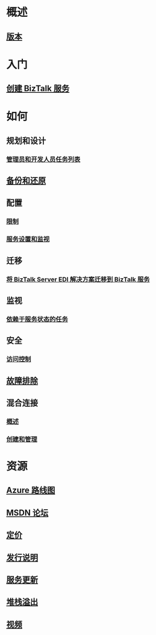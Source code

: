 

# 概述


## [版本](biztalk-editions-feature-chart.md)



# 入门


## [创建 BizTalk 服务](biztalk-provision-services.md)



# 如何


## 规划和设计


### [管理员和开发人员任务列表](biztalk-services-administration-and-development-task-list.md)


## [备份和还原](biztalk-backup-restore.md)


## 配置


### [限制](biztalk-throttling-thresholds.md)


### [服务设置和监视](biztalk-dashboard-monitor-scale-tabs.md)


## 迁移


### [将 BizTalk Server EDI 解决方案迁移到 BizTalk 服务](biztalk-migrating-to-edi-guide.md)


## 监视


### [依赖于服务状态的任务](biztalk-service-state-chart.md)


## 安全


### [访问控制](biztalk-issuer-name-issuer-key.md)


## [故障排除](biztalk-troubleshoot-using-ops-logs.md)


## 混合连接


### [概述](integration-hybrid-connection-overview.md)


### [创建和管理](integration-hybrid-connection-create-manage.md)



# 资源


## [Azure 路线图](https://azure.microsoft.com/roadmap/)


## [MSDN 论坛](https://social.msdn.microsoft.com/Forums/en-US/home?forum=azurebiztalksvcs)


## [定价](https://azure.microsoft.com/pricing/details/biztalk-services/)


## [发行说明](biztalk-release-notes.md)


## [服务更新](https://azure.microsoft.com/updates/?product=biztalk-services)


## [堆栈溢出](http://stackoverflow.com/questions/tagged/biztalk-services)


## [视频](https://azure.microsoft.com/documentation/videos/index/?services=biztalk-services)

